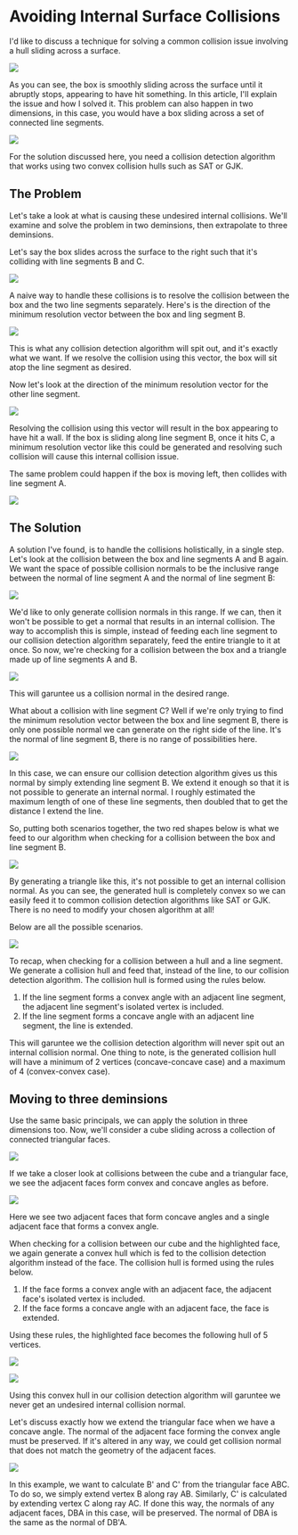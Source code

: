 # Avoiding Internal Surface Collisions

I'd like to discuss a technique for solving a common collision issue involving a hull sliding across a surface.

![](images/internal_collision.gif)

As you can see, the box is smoothly sliding across the surface until it abruptly stops, appearing to have hit something. In this article, I'll explain the issue and how I solved it. This problem can also happen in two dimensions, in this case, you would have a box sliding across a set of connected line segments.

![](images/pic_1.png)

For the solution discussed here, you need a collision detection algorithm that works using two convex collision hulls such as SAT or GJK.

## The Problem

Let's take a look at what is causing these undesired internal collisions. We'll examine and solve the problem in two deminsions, then extrapolate to three deminsions.

Let's say the box slides across the surface to the right such that it's colliding with line segments B and C.

![](images/pic_2.png)

A naive way to handle these collisions is to resolve the collision between the box and the two line segments separately. Here's is the direction of the minimum resolution vector between the box and ling segment B.

![](images/pic_3.png)

This is what any collision detection algorithm will spit out, and it's exactly what we want. If we resolve the collision using this vector, the box will sit atop the line segment as desired.

Now let's look at the direction of the minimum resolution vector for the other line segment.

![](images/pic_4.png)

Resolving the collision using this vector will result in the box appearing to have hit a wall. If the box is sliding along line segment B, once it hits C, a minimum resolution vector like this could be generated and resolving such collision will cause this internal collision issue.

The same problem could happen if the box is moving left, then collides with line segment A.

![](images/pic_5.png)

## The Solution

A solution I've found, is to handle the collisions holistically, in a single step. Let's look at the collision between the box and line segments A and B again. We want the space of possible collision normals to be the inclusive range between the normal of line segment A and the normal of line segment B:

![](images/pic_6.png)

We'd like to only generate collision normals in this range. If we can, then it won't be possible to get a normal that results in an internal collision. The way to accomplish this is simple, instead of feeding each line segment to our collision detection algorithm separately, feed the entire triangle to it at once. So now, we're checking for a collision between the box and a triangle made up of line segments A and B.

![](images/pic_7.png)

This will garuntee us a collision normal in the desired range.

What about a collision with line segment C? Well if we're only trying to find the minimum resolution vector between the box and line segment B, there is only one possible normal we can generate on the right side of the line. It's the normal of line segment B, there is no range of possibilities here.

![](images/pic_8.png)

In this case, we can ensure our collision detection algorithm gives us this normal by simply extending line segment B. We extend it enough so that it is not possible to generate an internal normal. I roughly estimated the maximum length of one of these line segments, then doubled that to get the distance I extend the line.

So, putting both scenarios together, the two red shapes below is what we feed to our algorithm when checking for a collision between the box and line segment B.

![](images/pic_9.png)

By generating a triangle like this, it's not possible to get an internal collision normal. As you can see, the generated hull is completely convex so we can easily feed it to common collision detection algorithms like SAT or GJK. There is no need to modify your chosen algorithm at all!

Below are all the possible scenarios.

![](images/pic_10.png)

To recap, when checking for a collision between a hull and a line segment. We generate a collision hull and feed that, instead of the line, to our collision detection algorithm. The collision hull is formed using the rules below.

1. If the line segment forms a convex angle with an adjacent line segment, the adjacent line segment's isolated vertex is included.
2. If the line segment forms a concave angle with an adjacent line segment, the line is extended.

This will garuntee we the collision detection algorithm will never spit out an internal collision normal. One thing to note, is the generated collision hull will have a minimum of 2 vertices (concave-concave case) and a maximum of 4 (convex-convex case).

## Moving to three deminsions

Use the same basic principals, we can apply the solution in three dimensions too. Now, we'll consider a cube sliding across a collection of connected triangular faces.

![](images/pic_11.png)

If we take a closer look at collisions between the cube and a triangular face, we see the adjacent faces form convex and concave angles as before.

![](images/pic_12.png)

Here we see two adjacent faces that form concave angles and a single adjacent face that forms a convex angle.

When checking for a collision between our cube and the highlighted face, we again generate a convex hull which is fed to the collision detection algorithm instead of the face. The collision hull is formed using the rules below.

1. If the face forms a convex angle with an adjacent face, the adjacent face's isolated vertex is included.
2. If the face forms a concave angle with an adjacent face, the face is extended.

Using these rules, the highlighted face becomes the following hull of 5 vertices.

![](images/pic_13.png)

![](images/pic_14.png)

Using this convex hull in our collision detection algorithm will garuntee we never get an undesired internal collision normal.

Let's discuss exactly how we extend the triangular face when we have a concave angle. The normal of the adjacent face forming the convex angle must be preserved. If it's altered in any way, we could get collision normal that does not match the geometry of the adjacent faces.

![](images/pic_15.png)

In this example, we want to calculate B' and C' from the triangular face ABC. To do so, we simply extend vertex B along ray AB. Similarly, C' is calculated by extending vertex C along ray AC. If done this way, the normals of any adjacent faces, DBA in this case, will be preserved. The normal of DBA is the same as the normal of DB'A.